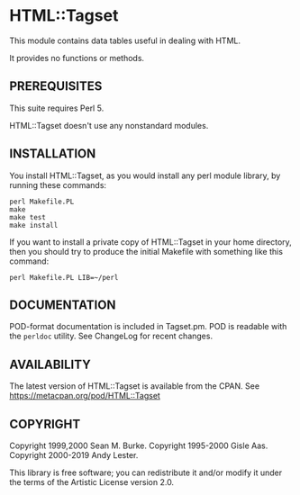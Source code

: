 # HTML::Tagset

This module contains data tables useful in dealing with HTML.

It provides no functions or methods.

## PREREQUISITES

This suite requires Perl 5.

HTML::Tagset doesn't use any nonstandard modules.

## INSTALLATION

You install HTML::Tagset, as you would install any perl module
library, by running these commands:

    perl Makefile.PL
    make
    make test
    make install

If you want to install a private copy of HTML::Tagset in your home
directory, then you should try to produce the initial Makefile with
something like this command:

    perl Makefile.PL LIB=~/perl

## DOCUMENTATION

POD-format documentation is included in Tagset.pm.  POD is readable
with the `perldoc` utility.  See ChangeLog for recent changes.

## AVAILABILITY

The latest version of HTML::Tagset is available from the CPAN.
See https://metacpan.org/pod/HTML::Tagset


## COPYRIGHT

Copyright 1999,2000 Sean M. Burke. Copyright 1995-2000 Gisle Aas. Copyright
2000-2019 Andy Lester.

This library is free software; you can redistribute it and/or modify it
under the terms of the Artistic License version 2.0.
